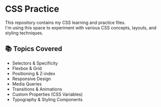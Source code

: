 # CSS Practice

This repository contains my CSS learning and practice files.  
I'm using this space to experiment with various CSS concepts, layouts, and styling techniques.

## 📚 Topics Covered

- Selectors & Specificity
- Flexbox & Grid
- Positioning & Z-index
- Responsive Design
- Media Queries
- Transitions & Animations
- Custom Properties (CSS Variables)
- Typography & Styling Components

